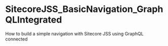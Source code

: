 # SitecoreJSS_BasicNavigation_GraphQLIntegrated
How to build a simple navigation with Sitecore JSS using GraphQL connected
